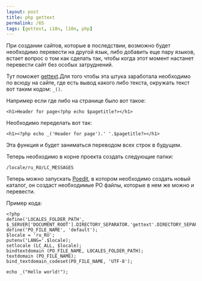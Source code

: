 ```yaml
---
layout: post
title: php gettext
permalink: /65
tags: [gettext, i18n, l10n, php]
---
```


При создании сайтов, которые в последствии, возможно будет необходимо перевести на другой язык, либо добавить еще пару языков, встает вопрос о том как сделать так, чтобы когда этот момент настанет перевести сайт без особых затруднений.

Тут поможет [gettext](http://php.net/manual/en/book.gettext.php).Для того чтобы эта штука заработала необходимо по всюду на сайте, где есть вывод какого либо текста, окружать текст вот таким кодом: `_()`.

Например если где либо на странице было вот такое:

    <h1>Header for page<?php echo $pagetitle?></h1>

Необходимо переделать вот так:

    <h1><?php echo _('Header for page').' '.$pagetitle?></h1>

Эта функция и будет заниматься переводом всех строк в будущем.

Теперь необходимо в корне проекта создать следующие папки:

    /locale/ru_RU/LC_MESSAGES

Теперь можно запускать [Poedit](http://www.poedit.net/), в котором необходимо создать новый каталог, он создаст необходимые PO файлы, которые в нем же можно и перевести.

Пример кода:

    <?php
    define('LOCALES_FOLDER_PATH', $_SERVER['DOCUMENT_ROOT'].DIRECTORY_SEPARATOR.'gettext'.DIRECTORY_SEPARATOR.'locale');
    define('PO_FILE_NAME', 'default');
    $locale = 'ru_RU';
    putenv('LANG='.$locale);
    setlocale (LC_ALL, $locale);
    bindtextdomain (PO_FILE_NAME, LOCALES_FOLDER_PATH);
    textdomain (PO_FILE_NAME);
    bind_textdomain_codeset(PO_FILE_NAME, 'UTF-8');

    echo _("Hello world!");
